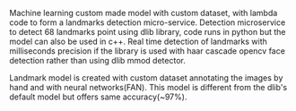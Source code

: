Machine learning custom made model with custom dataset, with lambda code to form a landmarks detection micro-service.
Detection microservice to detect 68 landmarks point using dlib library, code runs in python but the model can also be used in c++. Real time detection of landmarks with milliseconds precision if the library is used with haar cascade opencv face detection rather than using dlib mmod detector.

Landmark model is created with custom dataset annotating the images by hand and with neural networks(FAN). This model is different from the dlib's default model but offers same accuracy(~97%).
